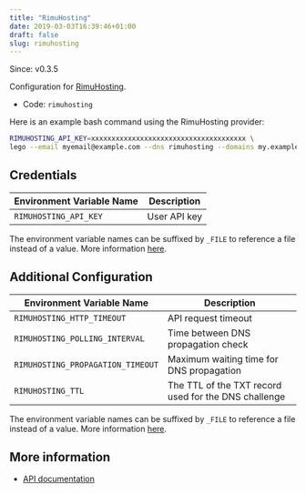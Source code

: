 ```yaml
---
title: "RimuHosting"
date: 2019-03-03T16:39:46+01:00
draft: false
slug: rimuhosting
---
```


<!-- THIS DOCUMENTATION IS AUTO-GENERATED. PLEASE DO NOT EDIT. -->
<!-- providers/dns/rimuhosting/rimuhosting.toml -->
<!-- THIS DOCUMENTATION IS AUTO-GENERATED. PLEASE DO NOT EDIT. -->

Since: v0.3.5

Configuration for [RimuHosting](https://rimuhosting.com).


<!--more-->

- Code: `rimuhosting`

Here is an example bash command using the RimuHosting provider:

```bash
RIMUHOSTING_API_KEY=xxxxxxxxxxxxxxxxxxxxxxxxxxxxxxxxxxxxxx \
lego --email myemail@example.com --dns rimuhosting --domains my.example.org run
```




## Credentials

| Environment Variable Name | Description |
|-----------------------|-------------|
| `RIMUHOSTING_API_KEY` | User API key |

The environment variable names can be suffixed by `_FILE` to reference a file instead of a value.
More information [here](/lego/dns/#configuration-and-credentials).


## Additional Configuration

| Environment Variable Name | Description |
|--------------------------------|-------------|
| `RIMUHOSTING_HTTP_TIMEOUT` | API request timeout |
| `RIMUHOSTING_POLLING_INTERVAL` | Time between DNS propagation check |
| `RIMUHOSTING_PROPAGATION_TIMEOUT` | Maximum waiting time for DNS propagation |
| `RIMUHOSTING_TTL` | The TTL of the TXT record used for the DNS challenge |

The environment variable names can be suffixed by `_FILE` to reference a file instead of a value.
More information [here](/lego/dns/#configuration-and-credentials).




## More information

- [API documentation](https://rimuhosting.com/dns/dyndns.jsp)

<!-- THIS DOCUMENTATION IS AUTO-GENERATED. PLEASE DO NOT EDIT. -->
<!-- providers/dns/rimuhosting/rimuhosting.toml -->
<!-- THIS DOCUMENTATION IS AUTO-GENERATED. PLEASE DO NOT EDIT. -->

